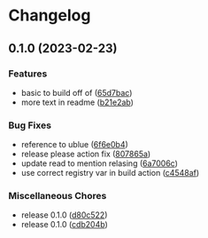 # Changelog

## 0.1.0 (2023-02-23)


### Features

* basic to build off of ([65d7bac](https://github.com/bugthing/learn-releases-please/commit/65d7bac62730dab299073c468070d7800f5a6879))
* more text in readme ([b21e2ab](https://github.com/bugthing/learn-releases-please/commit/b21e2abe146eb14110bfb72b8f674cde4cd5a421))


### Bug Fixes

* reference to ublue ([6f6e0b4](https://github.com/bugthing/learn-releases-please/commit/6f6e0b4e33bbc49a98a200d6b8ab89d14452e343))
* release please action fix ([807865a](https://github.com/bugthing/learn-releases-please/commit/807865aa9460acfd550362e914db2b2c4a8e2907))
* update read to mention relasing ([6a7006c](https://github.com/bugthing/learn-releases-please/commit/6a7006c378a607d49f7314fb22f18515149d56fa))
* use correct registry var in build action ([c4548af](https://github.com/bugthing/learn-releases-please/commit/c4548af7139cf0dd917d046f5e38c85c141d8ec7))


### Miscellaneous Chores

* release 0.1.0 ([d80c522](https://github.com/bugthing/learn-releases-please/commit/d80c522bd02bbab78b138b39eedbc570dfda73e6))
* release 0.1.0 ([cdb204b](https://github.com/bugthing/learn-releases-please/commit/cdb204bad85eda5c3c3423100c58a127b0a4309f))
